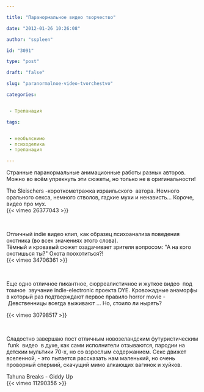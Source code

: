 ```yaml
---

title: "Паранормальное видео творчество"

date: "2012-01-26 10:26:08"

author: "sspleen"

id: "3091"

type: "post"

draft: "false"

slug: "paranormalnoe-video-tvorchestvo"

categories:


 - Трепанация

tags:


 - необъяснимо
 - психоделика
 - трепанация

---
```

Странные паранормальные анимационные работы разных авторов. Можно во всём упрекнуть эти сюжеты, но только не в оригинальности!  
  
The Sleischers -короткометражка израильского  автора. Немного орального секса, немного стволов, гадкие мухи и ненависть... Короче, видео про мух.  
{{< vimeo 26377043 >}}  
  
   
  
Отличный indie видео клип, как образец психоанализа поведения охотника (во всех значениях этого слова).  
Тёмный и кровавый сюжет озадачивает зрителя вопросом: "А на кого охотишься ты?" Охота поохотиться?!  
{{< vimeo 34706361 >}}  
  
   
  
Еще одно отличное пикантное, сюрреалистичное и жуткое видео  под томное  звучание indie-electronic проекта DYE. Кровожадные анаморфы в который раз подтверждают первое правило horror movie - Девственницы всегда выживают ... Но, стоило ли нырять?  
  
{{< vimeo 30798517 >}}  
  
   
  
Сладостно завершаю пост отличным новозеландским футуристическим  funk  видео  в духе, как сами исполнители отзываются, пародии на детскии мультики 70-х, но со взрослым содержанием. Секс движет вселенной, - это пытается рассказать нам маленький, но очень проворный спермий, скачущий мимо алкающих вагинок и хуйков.  
  
Tahuna Breaks - Giddy Up  
{{< vimeo 11290356 >}}